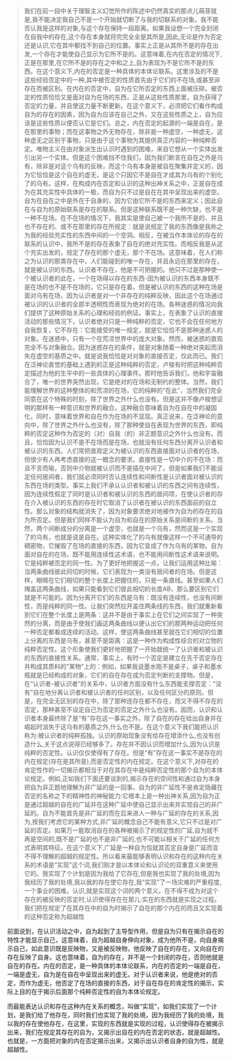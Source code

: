 <blockquote data-pid="ZvGQuvvO">我们在前一段中关于理智主义幻觉所作的陈述中仍然真实的那点儿萌芽就是,我不能决定我自己不是一个开始就切断了与我的切联系的对象。我不能否认我是这样的对象,与这个存在保持一段距离。如果我设想一个完全封闭在自我中的存在,这个存在本身就将完完全全是其所是,因此,无论是作为否定还是认识,它在其中都找不到自己的位置。事实上正是从其所不是的存在出发,一个存在才能使自己显示为它所不是的。这意味着,在内在否定的情况下,正是在那里,在它所不是的存在之中和之上,自为表现为不是它所不是的东西。在这个意义下,内在的否定是一种具体的本体论联系。这里涉及的不是这些经验否定中的一种,其中被否定的性质首先由于它们的不在场,或甚至非存在而被区别。在内在的否定中，自为在它所否定的东西上面被压碎。被否定的性质恰恰又是面对自为在场的东西，正是从这些性质那里，自为获得了否定的力量，并且使这力量不断更新。在这个意义下，必须把它们看作构成自为的存在的因素，因为自为应该在自己之外，又在这些性质之上，自为应该是这些性质以便否认它是它们。总之，内在否定的起源的一端是自在，是在那里的事物；而在这事物之外无物存在，除非是一种虚空，一种虚无，这种虚无之区别于事物，只是由于这个事物为其提供真正内容的一种纯粹否定。唯物主义在由对象派生出认识时遇到的困难，来自它想从一个实体出发引出另一个实体。但是这个困难挡不住我们，因为我们断言在自在之外是乌有，除非是对这个乌有的反映，而这个乌有本身是被自在聚集并定义的，因为它恰恰是这个自在的虚无，是这个只因它不是自在才成其为乌有的个别化了的乌有。这样，在构成内在否定和认识的这种出神关系之中，正是自在成为在其充实性中具体的一极，而自为只不过是自在在其中呈现出来的虚空。自为在自在之中是外在于自身的，因为它由它所不是的东西来定义；因此自在与自为的原始联系是存在的联系。但是这种联系既不是一种欠缺，也不是一种不在场。在不在场的情况下，我其实是使自己被一个我所不是的、并且也不存在的、或不在那里的存在所规定：就是说规定了我的东西像是我称之为我的经验充实性的东西中间的一个空洞。相反，在被当作本体论的存在的联系的认识中，我所不是的存在表象了自在的绝对充实性。而相反我是从这个充实出发的，规定了存在的那个虚无，那个不在场。这意味着，在人们称之为认识的那类存在中，人们能碰到的唯一存在，并且永远在那里的存在，就是被认识的东西。认识者不存在，他是不可把握的。他只不过是那种使一个被认识者的此在，一个在场得以存在的东西-因为被认识的东西本身既不是在场的也不是不在场的，它只是存在着。但是被认识的东西的这种在场是面对乌有在场，因为认识者是对一个非存在的纯粹反映，因此这个在场通过被认识的认识者的全部半透明性而表现为绝对的在场。各种迷惑的情况向我们提供了这种原始关系的心理和经验的例证。事实上，在表象了认识的直接活动的那些情况下，认识者绝对只是一种纯粹的否定，它也不会在任何地方自我恢复，它不存在：它能接受的唯一规定，就是它恰恰不是那种迷惑人的对象。在迷惑中，只有一个在荒凉世界中的庞大对象。然而，被迷惑的直观完全不与对象融合。因为迷惑存在的条件，就是对象随着一种绝对突起而消失在虚空的基质之中。就是说我恰恰是对对象的直接否定，仅此而已。我们在泛神论直觉的基础上遇到的正是这种纯粹的否定，卢梭有时把这种纯粹否定描述为他的生平中的一些具体的心理事件。那时他告诉我们，他和宇宙融合了，唯一的世界突然出现，它是绝对的在场和无制约的整体。当然，我们能理解世界的这种整体的和荒凉的在场，它的纯粹的“在此”，当然我们完全同意在这个特殊的时刻，除了世界之外什么也没有。但是这并不像卢梭想证明的那样有一种意识和世界的融合。这种融合意味着自为在自在中的凝固化，同时，意味着世界和自在作为在场的不显现。真正说来，在泛神论的意向中，除了世界之外什么也没有，除了那种使自在表现为世界的东西，即纯粹的否定这种作为否定的（对）自我（的）非正题意识之外什么也没有。而且，恰恰因为认识不是不在场而是在场，也就没有任何东西分离开认识者和被认识的东西。人们常把直观定义为被认识的东西直接面对认识者的在场，但很少有人再考虑直接的这一概念的要求。直接性是一切中介的不在场：而且不言而喻，否则中介物就被认识而不是插在中间了。但是如果我们不能设定任何居间者，我们就必须同时否认连续性和间断性是认识者面对被认识的东西在场的类型。事实上我们不承认认识者和被认识的东西之间有连续性，因为连续性假定了同时是认识者和被认识的东西的居间项，在使认识者的存在介入被认识的东西的存在时它取消了认识者在被认识的东西面前的自立性。那么对象的结构就消失了，因为对象要求绝对地被作为自为的存在的自为所否定。但是我们同样不能认为自为和自在的原始关系是间断的关系。当然，两个间断成分的分离是一个虚空，也就是一个乌有，然而这是一个实现了的乌有，也就是说是自在。这种实体化了的乌有就像这样一个不可通导的稠密物，它摧毁了在场的直接的东西，因为它变成了作为乌有的某物。自为面对自在的在场，既不能用连续性这术语，也不能用间断性这术语来说明。它是纯粹被否定的同一性。为了更好地把握这一点，让我们运用这种比喻：当两条曲线彼此同切的时候，它们表现为一类没有居间者的在场。但是这样，眼睛在它们相切的整个长度上把握住的，只是一条直线。甚至如果人们掩盖这两条曲线，如果只能看到它们彼此相切的长度AB，那么要区别它们就是不可能的。因为分离开它们的东西是乌有：既没有连续性，也没有间断性，而是纯粹的同一性。让我们突然拉开盖住两条线的东西，我们就重新看到它们在整个长度上是两条：这并不是由于事实上在它们之间实现了一种突然的分离，而是由于使我们画这两条曲线以便认出它们的那两种运动把任何一种否定都看成连续的活动。这样，使这两条曲线甚至就在它们相切的位置上分离的东西是乌有，甚至不是距离：这是一种作为构成性综合的对立物的纯粹否定性。这个形象使我们更好地把握了一开始就统一了认识者和被认识的东西的直接性关系。通常，事实上，有时一个否定是建立在先于否定存在并构成其质料的“某物”上的：例如，如果我说墨水瓶不是桌子，桌子和墨水瓶就是已经构成的对象，它们的自在存在成为否定判断的支撑物。但是，在“认识者-被认识者”的关系中，认识者方面没有什么东西能支撑否定：“没有”自在地分离认识者和被认识者的任何区别，以及任何区分的原则。但是，在完全无区别的存在中，除了那种连存在都不存在，而又不得不存在的否定，那种甚至不设定自己为否定的否定之外什么也没有。因而，认识和认识者本身最终除了是“有”存在这一事实之外，除了自在的存在给出自身并在崛起时消失于这乌有的基质之外,什么也不是。在这个意义下我们能把认识称为:被认识者的纯粹孤独。认识的原始现象没有给存在增添什么,也没有创造什么,关于这点说得已经够多了。存在并不因认识而增加什么,因为认识是纯粹的否定性。认识仅仅使得有了存在。但是“有”存在这一事实不是存在的内在规定(存在是其所是),而是否定性的内在规定。在这个意义下,对存在的肯定性作的一切揭示都相当于对在其存在中是纯粹否定性的那个自为的本体论规定。例如,正如我们下面还要谈到的,揭示存在的空间性和通过自为本身把自为非正题地理解为非广延的是一回事。自为的非广延性不是肯定隐藏在否定的名称之下的精神性的神秘能力:它根本上是一种出神关系,因为自为正是通过超越的自在的广延并在这种广延中使自己显示出来并实现自己的非广延的。自为不能首先是非广延的而在后来进人一种与广延的存在的关系,因为,按我们考虑它的某种方式,非广延的概念自己不能有意义,它只不过是对广延的否定。如果万一能取消自在的各种被揭示了的规定性的广延,自为就不再是空间的,既不是广延的也不是非广延的,也不可能以相关于广延的任何方式表明其特征。在这个意义下,广延是一种自为恰就其否定自身是广延而言不得不理解的超越的规定性。所以看来最能够表明认识和存在的这种内在关系的术语是“实现”这个词,我们刚才是以本体论和认识论的双重意义来使用它的。我实现了个计划是因为我给了它存在,但是我也实现了我的处境,因为我经历了我的处境,我以我的存在使它存在,我“实现”了一场灾难的严重程度,一个事业的困难。认识,就是实现这个词的两个意义。在不得不成为对这个存在的被反映的否定时,认识使得存在在那儿:实在的东西就是实现之过程。我们把在规定了在其存在中的自为时揭示了自在的那个内在的而且又实现着的这种否定称为超越性</blockquote><p data-pid="j-LQon8q">前面说到，在认识活动之中，自为起到了主导型作用，但是自为只有在揭示自在的特性才能显示自己，这意味着，自为超越自身伸向对象，成为他所不是，向自身揭示自己，如此意识既是反映物，又是被反映物，他反映了自在的存在，又向自在的存在反映了自身。这也意味着，自为的存在，并不是一个封闭的存在，否则他就是自在的存在。内在的否定，是一种具体的本体论联系，内在的否定的一端是自在，一端是虚无，自为是在自在中呈现出来的虚无，对于认识者来说，他是绝对的否定，而作为虚无，他否定了在场的直接的东西，对于自在存在的肯定性的揭示，实际上目的在于揭示后面那个纯粹否定性的自为本体论规定。</p><p data-pid="uenear5U">而最能表达认识和存在这种内在关系的概念，叫做“实现”，如我们实现了一个计划，是我们给了他存在，同时我们也实现了我的处境，因为我经历了我的处境，我以我的存在使他存在，在这里，实现的东西就是实现的过程，认识使得存在被揭示出来，我们在规定其存在的自为，又揭示出自在的内在否定的状态，就是超越性。也就是，一方面把对象的内在否定揭示出来，又揭示出认识者自身的自为性，就是超越性。</p><p></p>
